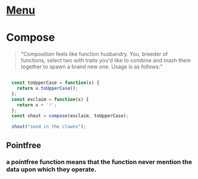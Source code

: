 # [Menu](../README.md)

# Compose

>"Composition feels like function husbandry. You, breeder of functions, select two with traits you'd like to combine and mash them together to spawn a brand new one. Usage is as follows:"

```javascript

  const toUpperCase = function(x) {
    return x.toUpperCase();
  };
  const exclaim = function(x) {
    return x + '!';
  };
  const shout = compose(exclaim, toUpperCase);

  shout("send in the clowns");

```

## Pointfree

### a pointfree function means that the function never mention the data upon which they operate.